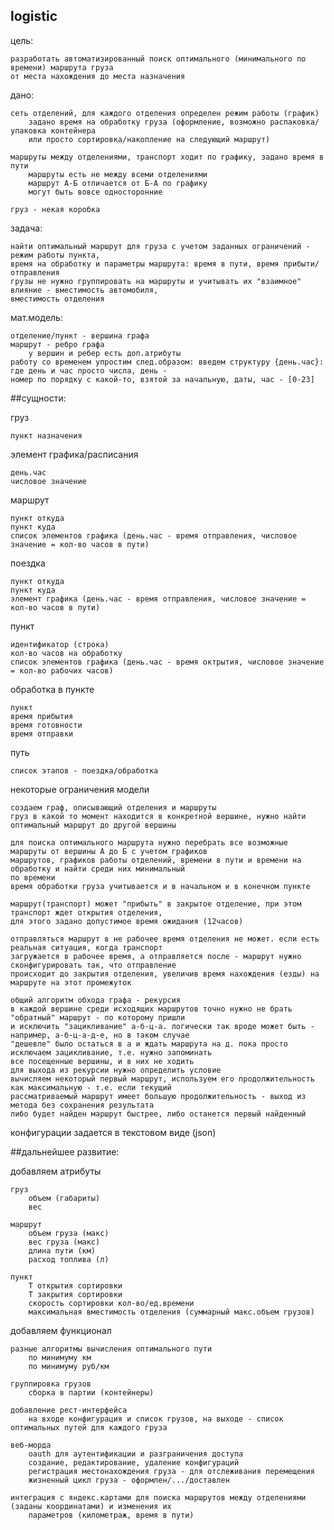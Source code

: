 ## logistic

цель:

	разработать автоматизированный поиск оптимального (минимального по времени) маршрута груза 
	от места нахождения до места назначения
	
дано:
 
	сеть отделений, для каждого отделения определен режим работы (график)
		задано время на обработку груза (оформление, возможно распаковка/упаковка контейнера 
		или просто сортировка/накопление на следующий маршрут)
		
	маршруты между отделениями, транспорт ходит по графику, задано время в пути
		маршруты есть не между всеми отделениями
		маршрут А-Б отличается от Б-А по графику
		могут быть вовсе односторонние
		
	груз - некая коробка

задача:

	найти оптимальный маршрут для груза с учетом заданных ограничений - режим работы пункта, 
	время на обработку и параметры маршрута: время в пути, время прибыти/отправления
	грузы не нужно группировать на маршруты и учитывать их "взаимное" влияние - вместимость автомобиля, 
	вместимость отделения
	
мат.модель:

	отделение/пункт - вершина графа
	маршрут - ребро графа
		у вершин и ребер есть доп.атрибуты
    работу со временем упростим след.образом: введем структуру {день.час}: где день и час просто числа, день - 
    номер по порядку с какой-то, взятой за начальную, даты, час - [0-23]

##сущности:

груз

	пункт назначения

элемент графика/расписания

    день.час
    числовое значение

маршрут

	пункт откуда
	пункт куда
	список элементов графика (день.час - время отправления, числовое значение = кол-во часов в пути)

поездка

	пункт откуда
	пункт куда
    элемент графика (день.час - время отправления, числовое значение = кол-во часов в пути)

пункт

	идентификатор (строка)
	кол-во часов на обработку
    список элементов графика (день.час - время октрытия, числовое значение = кол-во рабочих часов)

обработка в пункте

    пункт
    время прибытия
    время готовности
    время отправки

путь

    список этапов - поездка/обработка

некоторые ограничения модели

    создаем граф, описывающий отделения и маршруты
    груз в какой то момент находится в конкретной вершине, нужно найти оптимальный маршрут до другой вершины
    
    для поиска оптимального маршрута нужно перебрать все возможные маршруты от вершины А до Б с учетом графиков 
    маршрутов, графиков работы отделений, времени в пути и времени на обработку и найти среди них минимальный 
    по времени
    время обработки груза учитывается и в начальном и в конечном пункте
    
    маршрут(транспорт) может "прибыть" в закрытое отделение, при этом транспорт ждет открытия отделения,
    для этого задано допустимое время ожидания (12часов)
    
    отправляться маршрут в не рабочее время отделения не может. если есть реальная ситуация, когда транспорт 
    загружается в рабочее время, а отправляется после - маршрут нужно сконфигурировать так, что отправление 
    происходит до закрытия отделения, увеличив время нахождения (езды) на маршруте на этот промежуток
    
    общий алгоритм обхода графа - рекурсия
    в каждой вершине среди исходящих маршрутов точно нужно не брать "обратный" маршрут - по которому пришли
    и исключить "зацикливание" а-б-ц-а. логически так вроде может быть - например, а-б-ц-а-д-е, но в таком случае 
    "дешевле" было остаться в а и ждать маршрута на д. пока просто исключаем зацикливание, т.е. нужно запоминать 
    все посещенные вершины, и в них не ходить
    для выхода из рекурсии нужно определить условие 
    вычисляем некоторый первый маршрут, используем его продолжительность как максимальную - т.е. если текущий 
    рассматриваемый маршрут имеет большую продолжительность - выход из метода без сохранения результата 
    либо будет найден маршрут быстрее, либо останется первый найденный

конфигурации задается в текстовом виде (json)

##дальнейшее развитие:

добавляем атрибуты

    груз
        объем (габариты)
        вес
    
    маршрут
        объем груза (макс)
        вес груза (макс)
        длина пути (км)
        расход топлива (л)
    
    пункт
        Т открытия сортировки
        Т закрытия сортировки
        скорость сортировки кол-во/ед.времени
        максимальная вместимость отделения (суммарный макс.объем грузов)

добавляем функционал

    разные алгоритмы вычисления оптимального пути
        по минимуму км
        по минимуму руб/км
    
    группировка грузов
        сборка в партии (контейнеры)
    
    добавление рест-интерфейса
        на входе конфигурация и список грузов, на выходе - список оптимальных путей для каждого груза
    
    веб-морда
        oauth для аутентификации и разграничения доступа
        создание, редактирование, удаление конфигураций
        регистрация местонахождения груза - для отслеживания перемещения
        жизненный цикл груза - оформлен/.../доставлен
    
    интеграция с яндекс.картами для поиска маршрутов между отделениями (заданы координатами) и изменения их 
        параметров (километраж, время в пути)
